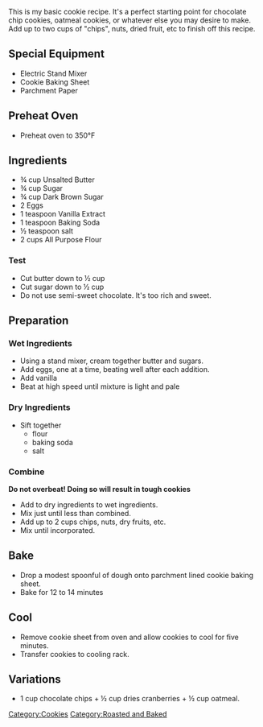 This is my basic cookie recipe. It's a perfect starting point for
chocolate chip cookies, oatmeal cookies, or whatever else you may desire
to make. Add up to two cups of "chips", nuts, dried fruit, etc to finish
off this recipe.

## Special Equipment

-   Electric Stand Mixer
-   Cookie Baking Sheet
-   Parchment Paper

## Preheat Oven

-   Preheat oven to 350°F

## Ingredients

-   ¾ cup Unsalted Butter
-   ¾ cup Sugar
-   ¾ cup Dark Brown Sugar
-   2 Eggs
-   1 teaspoon Vanilla Extract
-   1 teaspoon Baking Soda
-   ½ teaspoon salt
-   2 cups All Purpose Flour

### Test

-   Cut butter down to ½ cup
-   Cut sugar down to ½ cup
-   Do not use semi-sweet chocolate. It's too rich and sweet.

## Preparation

### Wet Ingredients

-   Using a stand mixer, cream together butter and sugars.
-   Add eggs, one at a time, beating well after each addition.
-   Add vanilla
-   Beat at high speed until mixture is light and pale

### Dry Ingredients

-   Sift together
    -   flour
    -   baking soda
    -   salt

### Combine

**Do not overbeat! Doing so will result in tough cookies**

-   Add to dry ingredients to wet ingredients.
-   Mix just until less than combined.
-   Add up to 2 cups chips, nuts, dry fruits, etc.
-   Mix until incorporated.

## Bake

-   Drop a modest spoonful of dough onto parchment lined cookie baking
    sheet.
-   Bake for 12 to 14 minutes

## Cool

-   Remove cookie sheet from oven and allow cookies to cool for five
    minutes.
-   Transfer cookies to cooling rack.

## Variations

-   1 cup chocolate chips + ½ cup dries cranberries + ½ cup oatmeal.

[Category:Cookies](Category:Cookies "wikilink") [Category:Roasted and
Baked](Category:Roasted_and_Baked "wikilink")